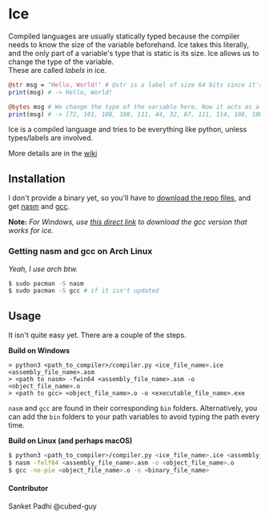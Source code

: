 # Ice

Compiled languages are usually statically typed because the compiler needs to know the size of the variable beforehand. Ice takes this literally, and the only part of a variable's type that is static is its size. Ice allows us to change the type of the variable.\
These are called _labels_ in ice.

```Perl
@str msg = 'Hello, World!' # @str is a label of size 64 bits since it's a 64-bit pointer.
print(msg) # -> Hello, World!

@bytes msg # We change the type of the variable here. Now it acts as a pointer to an array.
print(msg) # -> [72, 101, 108, 108, 111, 44, 32, 87, 111, 114, 108, 100, 33]
```

Ice is a compiled language and tries to be everything like python, unless types/labels are involved.

More details are in the [wiki](../../wiki)

## Installation
I don't provide a binary yet, so you'll have to [download the repo files](https://github.com/cubed-guy/ice/archive/refs/heads/master.zip), and get [nasm](https://www.nasm.us/pub/nasm/snapshots/latest/) and [gcc](https://www.mingw-w64.org/downloads/).

**Note:** _For Windows, use [this direct link](https://sourceforge.net/projects/mingw-w64/files/Toolchains%20targetting%20Win64/Personal%20Builds/mingw-builds/8.1.0/threads-posix/seh/x86_64-8.1.0-release-posix-seh-rt_v6-rev0.7z) to download the gcc version that works for ice._


### Getting nasm and gcc on Arch Linux
_Yeah, I use arch btw._
```bash
$ sudo pacman -S nasm
$ sudo pacman -S gcc # if it isn't updated
```

## Usage
It isn't quite easy yet. There are a couple of the steps.

**Build on Windows**
```batch
> python3 <path_to_compiler>/compiler.py <ice_file_name>.ice <assembly_file_name>.asm
> <path to nasm> -fwin64 <assembly_file_name>.asm -o <object_file_name>.o
> <path to gcc> <object_file_name>.o -o <executable_file_name>.exe
```
`nasm` and `gcc` are found in their corresponding `bin` folders. Alternatively, you can add the `bin` folders to your path variables to avoid typing the path every time.

**Build on Linux (and perhaps macOS)**
```bash
$ python3 <path_to_compiler>/compiler.py <ice_file_name>.ice <assembly_file_name>.asm
$ nasm -felf64 <assembly_file_name>.asm -o <object_file_name>.o
$ gcc -no-pie <object_file_name>.o -o <binary_file_name>
```

#### Contributor
Sanket Padhi @cubed-guy
